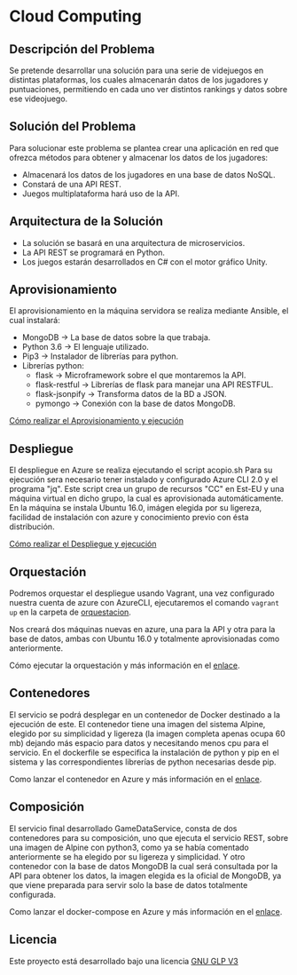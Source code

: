 # Cloud Computing

## Descripción del Problema

Se pretende desarrollar una solución para una serie de videjuegos en distintas plataformas, los cuales almacenarán datos de los jugadores y puntuaciones, permitiendo en cada uno ver distintos rankings y datos sobre ese videojuego.

## Solución del Problema

Para solucionar este problema se plantea crear una aplicación en red que ofrezca métodos para obtener y almacenar los datos de los jugadores:
* Almacenará los datos de los jugadores en una base de datos NoSQL.
* Constará de una API REST.
* Juegos multiplataforma hará uso de la API.

## Arquitectura de la Solución

* La solución se basará en una arquitectura de microservicios.
* La API REST se programará en Python.
* Los juegos estarán desarrollados en C# con el motor gráfico Unity.

## Aprovisionamiento

El aprovisionamiento en la máquina servidora se realiza mediante Ansible, el cual instalará:

* MongoDB -> La base de datos sobre la que trabaja.
* Python 3.6 -> El lenguaje utilizado.
* Pip3 -> Instalador de librerías para python.
* Librerías python:
  * flask -> Microframework sobre el que montaremos la API.
  * flask-restful -> Librerías de flask para manejar una API RESTFUL.
  * flask-jsonpify -> Transforma datos de la BD a JSON.
  * pymongo -> Conexión con la base de datos MongoDB.

[Cómo realizar el Aprovisionamiento y ejecución](https://agm-gr.github.io/CloudComputing/Aprovisionamiento)

## Despliegue

El despliegue en Azure se realiza ejecutando el script acopio.sh
Para su ejecución sera necesario tener instalado y configurado Azure CLI 2.0 y el programa "jq".
Este script crea un grupo de recursos "CC" en Est-EU y una máquina virtual en dicho grupo, la cual es aprovisionada automáticamente.
En la máquina se instala Ubuntu 16.0, imágen elegida por su ligereza, facilidad de instalación con azure y conocimiento previo con ésta distribución.

[Cómo realizar el Despliegue y ejecución](https://agm-gr.github.io/CloudComputing/Despliegue)

## Orquestación

Podremos orquestar el despliegue usando Vagrant, una vez configurado nuestra cuenta de azure con AzureCLI, ejecutaremos el comando `vagrant up` en la carpeta de [orquestacion](https://github.com/AGM-GR/CloudComputing/tree/master/orquestacion).

Nos creará dos máquinas nuevas en azure, una para la API y otra para la base de datos, ambas con Ubuntu 16.0 y totalmente aprovisionadas como anteriormente.

Cómo ejecutar la orquestación y más información en el [enlace](https://agm-gr.github.io/CloudComputing/Orquestacion).

## Contenedores

El servicio se podrá desplegar en un contenedor de Docker destinado a la ejecución de este. El contenedor tiene una imagen del sistema Alpine, elegido por su simplicidad y ligereza (la imagen completa apenas ocupa 60 mb) dejando más espacio para datos y necesitando menos cpu para el servicio.
En el dockerfile se especifica la instalación de python y pip en el sistema y las correspondientes librerías de python necesarias desde pip.

Como lanzar el contenedor en Azure y más información en el [enlace](https://agm-gr.github.io/CloudComputing/Contenedores).

## Composición

El servicio final desarrollado GameDataService, consta de dos contenedores para su composición, uno que ejecuta el servicio REST, sobre una imagen de Alpine con python3, como ya se había comentado anteriormente se ha elegido por su ligereza y simplicidad. Y otro contenedor con la base de datos MongoDB la cual será consultada por la API para obtener los datos, la imagen elegida es la oficial de MongoDB, ya que viene preparada para servir solo la base de datos totalmente configurada.

Como lanzar el docker-compose en Azure y más información en el [enlace](https://agm-gr.github.io/CloudComputing/Composicion).

## Licencia
Este proyecto está desarrollado bajo una licencia [GNU GLP V3](https://github.com/AGM-GR/CloudComputing/blob/master/LICENSE)
